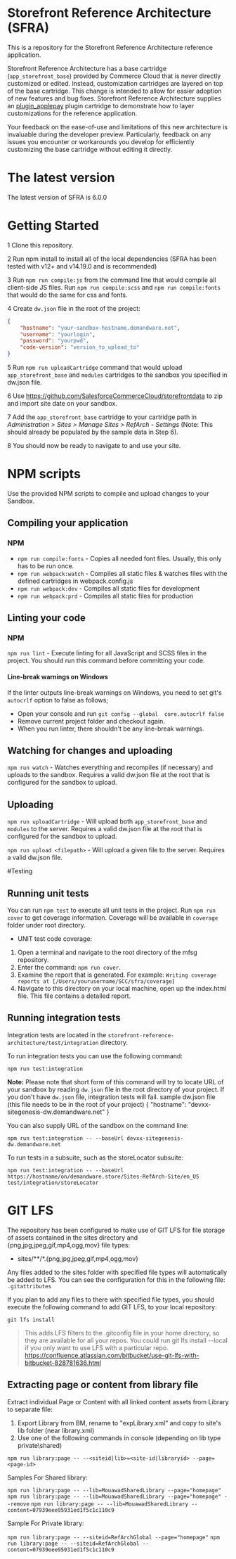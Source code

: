 # Storefront Reference Architecture (SFRA)

This is a repository for the Storefront Reference Architecture reference application.

Storefront Reference Architecture has a base cartridge (`app_storefront_base`) provided by Commerce Cloud that is never directly customized or edited. Instead, customization cartridges are layered on top of the base cartridge. This change is intended to allow for easier adoption of new features and bug fixes.
Storefront Reference Architecture supplies an [plugin_applepay](https://github.com/SalesforceCommerceCloud/plugin-applepay) plugin cartridge to demonstrate how to layer customizations for the reference application.

Your feedback on the ease-of-use and limitations of this new architecture is invaluable during the developer preview. Particularly, feedback on any issues you encounter or workarounds you develop for efficiently customizing the base cartridge without editing it directly.


# The latest version

The latest version of SFRA is 6.0.0

# Getting Started

1 Clone this repository.

2 Run npm install to install all of the local dependencies (SFRA has been tested with v12+ and v14.19.0 and is recommended)

3 Run `npm run compile:js` from the command line that would compile all client-side JS files. Run `npm run compile:scss` and `npm run compile:fonts` that would do the same for css and fonts.

4 Create `dw.json` file in the root of the project:
```json
{
    "hostname": "your-sandbox-hostname.demandware.net",
    "username": "yourlogin",
    "password": "yourpwd",
    "code-version": "version_to_upload_to"
}
```

5 Run `npm run uploadCartridge` command that would upload `app_storefront_base` and `modules` cartridges to the sandbox you specified in dw.json file.

6 Use https://github.com/SalesforceCommerceCloud/storefrontdata to zip and import site date on your sandbox.

7 Add the `app_storefront_base` cartridge to your cartridge path in _Administration >  Sites >  Manage Sites > RefArch - Settings_ (Note: This should already be populated by the sample data in Step 6).

8 You should now be ready to navigate to and use your site.


# NPM scripts
Use the provided NPM scripts to compile and upload changes to your Sandbox.

## Compiling your application
### NPM

* `npm run compile:fonts` - Copies all needed font files. Usually, this only has to be run once.
* `npm run webpack:watch` - Compiles all static files & watches files with the defined cartridges in webpack.config.js
* `npm run webpack:dev` - Compiles all static files for development
* `npm run webpack:prd` - Compiles all static files for production
## Linting your code
### NPM
`npm run lint` - Execute linting for all JavaScript and SCSS files in the project. You should run this command before committing your code.

#### Line-break warnings on Windows
If the linter outputs line-break warnings on Windows, you need to set git's `autocrlf` option to false as follows;

* Open your console and run `git config --global  core.autocrlf false`
* Remove current project folder and checkout again.
* When you run linter, there shouldn't be any line-break warnings.

## Watching for changes and uploading

`npm run watch` - Watches everything and recompiles (if necessary) and uploads to the sandbox. Requires a valid dw.json file at the root that is configured for the sandbox to upload.

## Uploading

`npm run uploadCartridge` - Will upload both `app_storefront_base` and `modules` to the server. Requires a valid dw.json file at the root that is configured for the sandbox to upload.

`npm run upload <filepath>` - Will upload a given file to the server. Requires a valid dw.json file.

#Testing
## Running unit tests

You can run `npm test` to execute all unit tests in the project. Run `npm run cover` to get coverage information. Coverage will be available in `coverage` folder under root directory.

* UNIT test code coverage:
1. Open a terminal and navigate to the root directory of the mfsg repository.
2. Enter the command: `npm run cover`.
3. Examine the report that is generated. For example: `Writing coverage reports at [/Users/yourusername/SCC/sfra/coverage]`
3. Navigate to this directory on your local machine, open up the index.html file. This file contains a detailed report.

## Running integration tests
Integration tests are located in the `storefront-reference-architecture/test/integration` directory.

To run integration tests you can use the following command:

```
npm run test:integration
```

**Note:** Please note that short form of this command will try to locate URL of your sandbox by reading `dw.json` file in the root directory of your project. If you don't have `dw.json` file, integration tests will fail.
sample dw.json file (this file needs to be in the root of your project)
{
    "hostname": "devxx-sitegenesis-dw.demandware.net"
}

You can also supply URL of the sandbox on the command line:

```
npm run test:integration -- --baseUrl devxx-sitegenesis-dw.demandware.net
```

To run tests in a subsuite, such as the storeLocator subsuite:

```
npm run test:integration -- --baseUrl https://hostname/on/demandware.store/Sites-RefArch-Site/en_US test/integration/storeLocator
```

# GIT LFS
The repository has been configured to make use of GIT LFS for file storage of assets contained in the sites directory and {png,jpg,jpeg,gif,mp4,ogg,mov} file types:
* sites/**/*.{png,jpg,jpeg,gif,mp4,ogg,mov}

Any files added to the sites folder with specified file types will automatically be added to LFS. You can see the configuration for this in the following file: `.gitattributes`

If you plan to add any files to there with specified file types, you should execute the following command to add GIT LFS, to your local repository:
```
git lfs install
```
> This adds LFS filters to the .gitconfig file in your home directory, so they are available for all your repos. You could run git lfs install --local if you only want to use LFS with a particular repo. https://confluence.atlassian.com/bitbucket/use-git-lfs-with-bitbucket-828781636.html

## Extracting page or content from library file

Extract individual Page or Content with all linked content assets from Library to separate file:
 
1. Export Library from BM, rename to "expLibrary.xml" and copy to site's lib folder (near library.xml)
2. Use one of the following commands in console (depending on lib type private\shared)
 
`npm run library:page -- --<siteid|lib>=<site-id|libraryid> --page=<page-id>`
 
Samples For Shared library:

`npm run library:page -- --lib=MouawadSharedLibrary --page="homepage"`
`npm run library:page -- --lib=MouawadSharedLibrary --page="homepage" --remove`
`npm run library:page -- --lib=MouawadSharedLibrary --content=07939eee95931ed1f5c1c110c9`
 
Sample For Private library:

`npm run library:page -- --siteid=RefArchGlobal --page="homepage"`
`npm run library:page -- --siteid=RefArchGlobal --content=07939eee95931ed1f5c1c110c9`